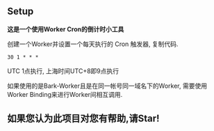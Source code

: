 ## Setup

**这是一个使用Worker Cron的倒计时小工具**

创建一个Worker并设置一个每天执行的 Cron 触发器, 复制代码.

```
30 1 * * *
```

UTC 1点执行, 上海时间UTC+8即9点执行


如果使用的是Bark-Worker且是在同一帐号同一域名下的Worker, 需要使用Worker Binding来进行Worker间相互调用. 

## 如果您认为此项目对您有帮助,请Star!
